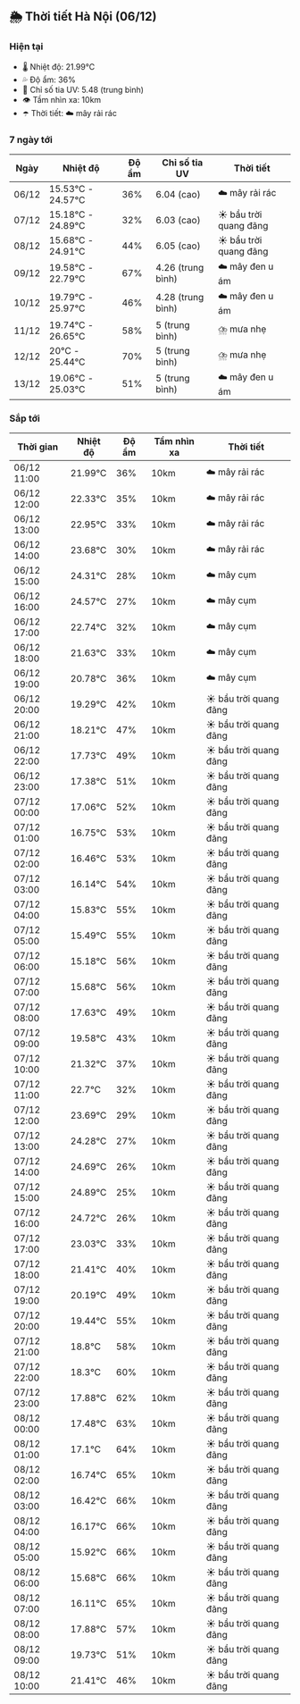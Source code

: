 ## 🌦️ Thời tiết Hà Nội (06/12)

### Hiện tại

- 🌡️ Nhiệt độ: 21.99℃
- 💦 Độ ẩm: 36%
- 🌟 Chỉ số tia UV: 5.48 (trung bình)
- 👁️ Tầm nhìn xa: 10km
- ☂️ Thời tiết: ☁️ mây rải rác

### 7 ngày tới

| Ngày | Nhiệt độ | Độ ẩm | Chỉ số tia UV | Thời tiết |
| --- | --- | --- | --- | --- |
| 06/12 | 15.53℃ - 24.57℃ | 36% | 6.04 (cao) | ☁️ mây rải rác |
| 07/12 | 15.18℃ - 24.89℃ | 32% | 6.03 (cao) | ☀️ bầu trời quang đãng |
| 08/12 | 15.68℃ - 24.91℃ | 44% | 6.05 (cao) | ☀️ bầu trời quang đãng |
| 09/12 | 19.58℃ - 22.79℃ | 67% | 4.26 (trung bình) | ☁️ mây đen u ám |
| 10/12 | 19.79℃ - 25.97℃ | 46% | 4.28 (trung bình) | ☁️ mây đen u ám |
| 11/12 | 19.74℃ - 26.65℃ | 58% | 5 (trung bình) | ⛈️ mưa nhẹ |
| 12/12 | 20℃ - 25.44℃ | 70% | 5 (trung bình) | ⛈️ mưa nhẹ |
| 13/12 | 19.06℃ - 25.03℃ | 51% | 5 (trung bình) | ☁️ mây đen u ám |

### Sắp tới

| Thời gian | Nhiệt độ | Độ ẩm | Tầm nhìn xa | Thời tiết |
| --- | --- | --- | --- | --- |
| 06/12 11:00 | 21.99℃ | 36% | 10km | ☁️ mây rải rác |
| 06/12 12:00 | 22.33℃ | 35% | 10km | ☁️ mây rải rác |
| 06/12 13:00 | 22.95℃ | 33% | 10km | ☁️ mây rải rác |
| 06/12 14:00 | 23.68℃ | 30% | 10km | ☁️ mây rải rác |
| 06/12 15:00 | 24.31℃ | 28% | 10km | ☁️ mây cụm |
| 06/12 16:00 | 24.57℃ | 27% | 10km | ☁️ mây cụm |
| 06/12 17:00 | 22.74℃ | 32% | 10km | ☁️ mây cụm |
| 06/12 18:00 | 21.63℃ | 33% | 10km | ☁️ mây cụm |
| 06/12 19:00 | 20.78℃ | 36% | 10km | ☁️ mây cụm |
| 06/12 20:00 | 19.29℃ | 42% | 10km | ☀️ bầu trời quang đãng |
| 06/12 21:00 | 18.21℃ | 47% | 10km | ☀️ bầu trời quang đãng |
| 06/12 22:00 | 17.73℃ | 49% | 10km | ☀️ bầu trời quang đãng |
| 06/12 23:00 | 17.38℃ | 51% | 10km | ☀️ bầu trời quang đãng |
| 07/12 00:00 | 17.06℃ | 52% | 10km | ☀️ bầu trời quang đãng |
| 07/12 01:00 | 16.75℃ | 53% | 10km | ☀️ bầu trời quang đãng |
| 07/12 02:00 | 16.46℃ | 53% | 10km | ☀️ bầu trời quang đãng |
| 07/12 03:00 | 16.14℃ | 54% | 10km | ☀️ bầu trời quang đãng |
| 07/12 04:00 | 15.83℃ | 55% | 10km | ☀️ bầu trời quang đãng |
| 07/12 05:00 | 15.49℃ | 55% | 10km | ☀️ bầu trời quang đãng |
| 07/12 06:00 | 15.18℃ | 56% | 10km | ☀️ bầu trời quang đãng |
| 07/12 07:00 | 15.68℃ | 56% | 10km | ☀️ bầu trời quang đãng |
| 07/12 08:00 | 17.63℃ | 49% | 10km | ☀️ bầu trời quang đãng |
| 07/12 09:00 | 19.58℃ | 43% | 10km | ☀️ bầu trời quang đãng |
| 07/12 10:00 | 21.32℃ | 37% | 10km | ☀️ bầu trời quang đãng |
| 07/12 11:00 | 22.7℃ | 32% | 10km | ☀️ bầu trời quang đãng |
| 07/12 12:00 | 23.69℃ | 29% | 10km | ☀️ bầu trời quang đãng |
| 07/12 13:00 | 24.28℃ | 27% | 10km | ☀️ bầu trời quang đãng |
| 07/12 14:00 | 24.69℃ | 26% | 10km | ☀️ bầu trời quang đãng |
| 07/12 15:00 | 24.89℃ | 25% | 10km | ☀️ bầu trời quang đãng |
| 07/12 16:00 | 24.72℃ | 26% | 10km | ☀️ bầu trời quang đãng |
| 07/12 17:00 | 23.03℃ | 33% | 10km | ☀️ bầu trời quang đãng |
| 07/12 18:00 | 21.41℃ | 40% | 10km | ☀️ bầu trời quang đãng |
| 07/12 19:00 | 20.19℃ | 49% | 10km | ☀️ bầu trời quang đãng |
| 07/12 20:00 | 19.44℃ | 55% | 10km | ☀️ bầu trời quang đãng |
| 07/12 21:00 | 18.8℃ | 58% | 10km | ☀️ bầu trời quang đãng |
| 07/12 22:00 | 18.3℃ | 60% | 10km | ☀️ bầu trời quang đãng |
| 07/12 23:00 | 17.88℃ | 62% | 10km | ☀️ bầu trời quang đãng |
| 08/12 00:00 | 17.48℃ | 63% | 10km | ☀️ bầu trời quang đãng |
| 08/12 01:00 | 17.1℃ | 64% | 10km | ☀️ bầu trời quang đãng |
| 08/12 02:00 | 16.74℃ | 65% | 10km | ☀️ bầu trời quang đãng |
| 08/12 03:00 | 16.42℃ | 66% | 10km | ☀️ bầu trời quang đãng |
| 08/12 04:00 | 16.17℃ | 66% | 10km | ☀️ bầu trời quang đãng |
| 08/12 05:00 | 15.92℃ | 66% | 10km | ☀️ bầu trời quang đãng |
| 08/12 06:00 | 15.68℃ | 66% | 10km | ☀️ bầu trời quang đãng |
| 08/12 07:00 | 16.11℃ | 65% | 10km | ☀️ bầu trời quang đãng |
| 08/12 08:00 | 17.88℃ | 57% | 10km | ☀️ bầu trời quang đãng |
| 08/12 09:00 | 19.73℃ | 51% | 10km | ☀️ bầu trời quang đãng |
| 08/12 10:00 | 21.41℃ | 46% | 10km | ☀️ bầu trời quang đãng |

